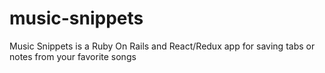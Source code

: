 # music-snippets
Music Snippets is a Ruby On Rails and React/Redux app for saving tabs or notes from your favorite songs
